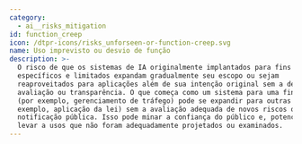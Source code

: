 ```yaml
---
category:
  - ai__risks_mitigation
id: function_creep
icon: /dtpr-icons/risks_unforseen-or-function-creep.svg
name: Uso imprevisto ou desvio de função
description: >-
  O risco de que os sistemas de IA originalmente implantados para fins
  específicos e limitados expandam gradualmente seu escopo ou sejam
  reaproveitados para aplicações além de sua intenção original sem a devida
  avaliação ou transparência. O que começa como um sistema para uma finalidade
  (por exemplo, gerenciamento de tráfego) pode se expandir para outras (por
  exemplo, aplicação da lei) sem a avaliação adequada de novos riscos ou
  notificação pública. Isso pode minar a confiança do público e, potencialmente,
  levar a usos que não foram adequadamente projetados ou examinados.
---
```



